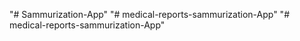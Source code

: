 "# Sammurization-App" 
"# medical-reports-sammurization-App" 
"# medical-reports-sammurization-App" 
